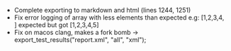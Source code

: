 * Complete exporting to markdown and html (lines 1244, 1251)
* Fix error logging of array with less elements than expected
    e.g:   [1,2,3,4, ] expected but got [1,2,3,4,5]
* Fix on macos clang, makes a fork bomb ->
    export_test_results("report.xml", "all", "xml");
